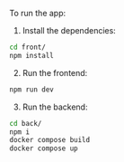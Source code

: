 To run the app:

1. Install the dependencies:

```bash
cd front/
npm install
```

2. Run the frontend:

```bash
npm run dev
```

3. Run the backend:

```bash
cd back/
npm i
docker compose build
docker compose up
```
